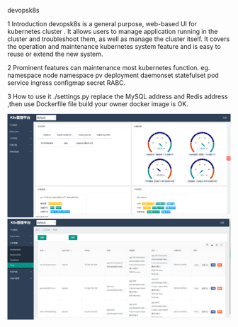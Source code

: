devopsk8s 

1 Introduction 
devopsk8s is a general purpose, web-based UI for kubernetes cluster .
It allows users to manage application running in the cluster and troubleshoot them, as well as manage the cluster itself.
It covers the operation and maintenance kubernetes system feature and is easy to reuse or extend the new system.

2 Prominent features 
can maintenance most kubernetes function. eg. namespace node namespace pv deployment daemonset statefulset pod 
service ingress configmap secret RABC.

3 How to use it 
./settings.py replace the MySQL address and Redis address ,then use Dockerfile file build your owner docker image is OK.

![Alt text](main.png)
![Alt text](operater.png)



